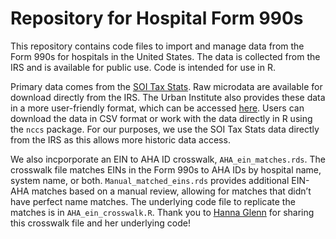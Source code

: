 # Repository for Hospital Form 990s

This repository contains code files to import and manage data from the Form 990s for hospitals in the United States. The data is collected from the IRS and is available for public use. Code is intended for use in R.

Primary data comes from the [SOI Tax Stats](https://www.irs.gov/statistics/soi-tax-stats-charities-and-other-tax-exempt-organizations-statistics). Raw microdata are available for download directly from the IRS. The Urban Institute also provides these data in a more user-friendly format, which can be accessed [here](https://nccs.urban.org/nccs/datasets/core/). Users can download the data in CSV format or work with the data directly in R using the `nccs` package. For our purposes, we use the SOI Tax Stats data directly from the IRS as this allows more historic data access.

We also incporporate an EIN to AHA ID crosswalk, `AHA_ein_matches.rds`. The crosswalk file matches EINs in the Form 990s to AHA IDs by hospital name, system name, or both. `Manual_matched_eins.rds` provides additional EIN-AHA matches based on a manual review, allowing for matches that didn’t have perfect name matches. The underlying code file to replicate the matches is in `AHA_ein_crosswalk.R`. Thank you to [Hanna Glenn](https://hannaglenn.netlify.app/) for sharing this crosswalk file and her underlying code!